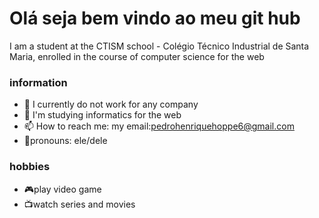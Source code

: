 # Olá seja bem vindo ao meu git hub
I am a student at the CTISM school - Colégio Técnico Industrial de Santa Maria, enrolled in the course of computer science for the web

### information

- 🔭 I currently do not work for any company
- 🌱 I'm studying informatics for the web
- 📫 How to reach me: my email:pedrohenriquehoppe6@gmail.com
- 🤠pronouns: ele/dele

### hobbies
- 🎮play video game
- 📺watch series and movies



